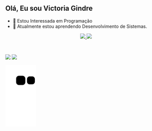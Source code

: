 ## Olá, Eu sou Victoria Gindre
- 👀 Estou Interessada em Programação
- 🌱 Atualmente estou aprendendo Desenvolvimento de Sistemas.
<div align="center">
  <a href="https://github.com/vickr-g">
  <img height="180em" src="https://github-readme-stats.vercel.app/api?username=vickr-g&show_icons=true&theme=dracula&include_all_commits=true&count_private=true"/>
  <img height="180em" src="https://github-readme-stats.vercel.app/api/top-langs/?username=vickr-g&layout=compact&langs_count=7&theme=dracula"/>
</div>
<div style="display: inline_block"><br>

</div>
  
  ##
 
<div> 
 
  <a href="https://instagram.com/vickr.g?igshid=YmMyMTA2M2Y=" target="_blank"><img src="https://img.shields.io/badge/-Instagram-%23E4405F?style=for-the-badge&logo=instagram&logoColor=white" target="_blank"></a>
  <a href="https://www.linkedin.com/in/victoria-rosa-gindre-b2678924a/" target="_blank"><img src="https://img.shields.io/badge/-LinkedIn-%230077B5?style=for-the-badge&logo=linkedin&logoColor=white" target="_blank"></a> 
 
  ![Snake animation](https://github.com/rafaballerini/rafaballerini/blob/output/github-contribution-grid-snake.svg)
 
</div>
